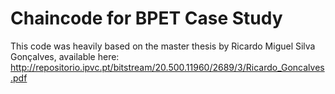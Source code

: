 # Chaincode for BPET Case Study
This code was heavily based on the master thesis by Ricardo Miguel Silva Gonçalves, available here: http://repositorio.ipvc.pt/bitstream/20.500.11960/2689/3/Ricardo_Goncalves.pdf
